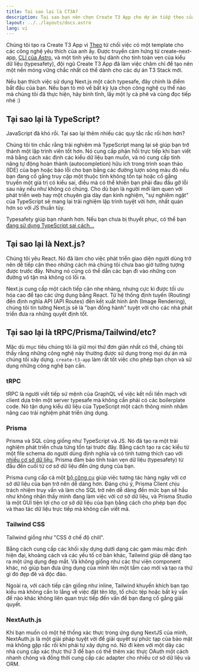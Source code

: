 ```yaml
---
title: Tại sao lại là CT3A?
description: Tại sao bạn nên chọn Create T3 App cho dự án tiếp theo của mình
layout: ../../layouts/docs.astro
lang: vi
---
```


Chúng tôi tạo ra Create T3 App vì [Theo](https://twitter.com/t3dotgg) từ chối việc có một template cho các công nghệ yêu thích của anh ấy. Được truyền cảm hứng từ create-next-app, [CLI của Astro](https://astro.build), và một tình yêu to bự dành cho tính toàn vẹn của kiểu dữ liệu (typesafety), đội ngũ Create T3 App đã làm việc chăm chỉ để tạo nên một nền móng vững chắc nhất có thể dành cho các dự án T3 Stack mới.

Nếu bạn thích việc sử dụng Next.js một cách typesafe, đây chính là điểm bắt đầu của bạn. Nếu bạn tò mò về bất kỳ lựa chọn công nghệ cụ thể nào mà chúng tôi đã thực hiện, hãy bình tĩnh, lấy một ly cà phê và cùng đọc tiếp nhé :)

## Tại sao lại là TypeScript?

JavaScript đã khó rồi. Tại sao lại thêm nhiều các quy tắc rắc rối hơn hơn?

Chúng tôi tin chắc rằng trải nghiệm mà TypeScript mang lại sẽ giúp bạn trở thành một lập trình viên tốt hơn. Nó cung cấp phản hồi trực tiếp khi bạn viết mã bằng cách xác định các kiểu dữ liệu bạn muốn, và nó cung cấp tính năng tự động hoàn thành (autocompletion) hữu ích trong trình soạn thảo (IDE) của bạn hoặc báo lỗi cho bạn bằng các đường lượn sóng màu đỏ nếu bạn đang cố gắng truy cập một thuộc tính không tồn tại hoặc cố gắng truyền một giá trị có kiểu sai, điều mà có thể khiến bạn phải đau đầu gỡ lỗi sau này nếu như không có chúng. Cho dù bạn là người mới làm quen với phát triển web hay một chuyên gia dày dạn kinh nghiệm, "sự nghiêm ngặt" của TypeScript sẽ mang lại trải nghiệm lập trình tuyệt vời hơn, nhất quán hơn so với JS thuần túy.

Typesafety giúp bạn nhanh hơn. Nếu bạn chưa bị thuyết phục, có thể bạn [đang sử dụng TypeScript sai cách...](https://www.youtube.com/watch?v=RmGHnYUqQ4k)

## Tại sao lại là Next.js?

Chúng tôi yêu React. Nó đã làm cho việc phát triển giao diện người dùng trở nên dễ tiếp cận theo những cách mà chúng tôi chưa bao giờ tưởng tượng được trước đây. Nhưng nó cũng có thể dẫn các bạn đi vào những con đường vô tận mà không có lối ra.

Next.js cung cấp một cách tiếp cận nhẹ nhàng, nhưng cực kì được tối ưu hóa cao để tạo các ứng dụng bằng React. Từ hệ thống định tuyến (Routing) đến định nghĩa API (API Routes) đến kết xuất hình ảnh (Image Rendering), chúng tôi tin tưởng Next.js sẽ là "bạn đồng hành" tuyệt vời cho các nhà phát triển đưa ra những quyết định tốt.

## Tại sao lại là tRPC/Prisma/Tailwind/etc?

Mặc dù mục tiêu chúng tôi là giữ mọi thứ đơn giản nhất có thể, chúng tôi thấy rằng những công nghệ này thường được sử dụng trong mọi dự án mà chúng tôi xây dựng. `create-t3-app` làm rất tốt việc cho phép bạn chọn và sử dụng những công nghệ bạn cần.

### tRPC

tRPC là người viết tiếp sứ mệnh của GraphQL về việc kết nối liền mạch với client dựa trên một server typesafe mà không cần phải có các boilerplate code. Nó tận dụng kiểu dữ liệu của TypeScript một cách thông minh nhằm nâng cao trải nghiệm phát triển ứng dụng.

### Prisma

Prisma và SQL cũng giống như TypeScript và JS. Nó đã tạo ra một trải nghiệm phát triển chưa từng tồn tại trước đây. Bằng cách tạo ra các kiểu từ một file schema do người dùng định nghĩa và có tính tương thích cao với [nhiều cơ sở dữ liệu](https://www.prisma.io/docs/concepts/database-connectors), Prisma đảm bảo tính toàn vẹn dữ liệu (typesafety) từ đầu đến cuối từ cơ sở dữ liệu đến ứng dụng của bạn.

Prisma cung cấp cả một [bộ công cụ](https://www.prisma.io/docs/concepts/overview/should-you-use-prisma#-you-want-a-tool-that-holistically-covers-your-database-workflows) giúp việc tương tác hàng ngày với cơ sở dữ liệu của bạn trở nên dễ dàng hơn. Đáng chú ý, Prisma Client chịu trách nhiệm truy vấn và làm cho SQL trở nên dễ dàng đến mức bạn sẽ hầu như không nhận thấy mình đang làm việc với cơ sở dữ liệu, và Prisma Studio là một GUI tiện lợi cho cơ sở dữ liệu của bạn bằng cách cho phép bạn đọc và thao tác dữ liệu trực tiếp mà không cần viết mã.

### Tailwind CSS

Tailwind giống như "CSS ở chế độ chill".

Bằng cách cung cấp các khối xây dựng dưới dạng các gam màu mặc định hiện đại, khoảng cách và các yếu tố cơ bản khác, Tailwind giúp dễ dàng tạo ra một ứng dụng đẹp mắt. Và không giống như các thư viện component khác, nó giúp bạn đưa ứng dụng của mình lên một tầm cao mới và tạo ra thứ gì đó đẹp đẽ và độc đáo.

Ngoài ra, với cách tiếp cận giống như inline, Tailwind khuyến khích bạn tạo kiểu mà không cần lo lắng về việc đặt tên lớp, tổ chức tệp hoặc bất kỳ vấn đề nào khác không liên quan trực tiếp đến vấn đề bạn đang cố gắng giải quyết.

### NextAuth.js

Khi bạn muốn có một hệ thống xác thực trong ứng dụng NextJS của mình, NextAuth.js là một giải pháp tuyệt vời để giải quyết sự phức tạp của bảo mật mà không gặp rắc rối khi phải tự xây dựng nó. Nó đi kèm với một dãy các nhà cung cấp xác thực thứ 3 để bạn có thể thêm xác thực OAuth một cách nhanh chóng và đồng thời cung cấp các adapter cho nhiều cơ sở dữ liệu và ORM.
